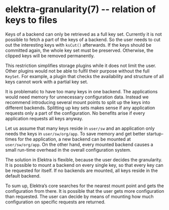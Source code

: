# elektra-granularity(7) -- relation of keys to files

Keys of a backend can only be retrieved as a full key set. Currently it
is not possible to fetch a part of the keys of a backend. So the user
needs to cut out the interesting keys with `ksCut()` afterwards.
If the keys should be committed again, the whole key set must be
preserved. Otherwise, the clipped keys will be removed permanently.

This restriction simplifies storage plugins while it does not limit the
user. Other plugins would not be able to fulfil their purpose without
the full `KeySet`. For example, a plugin that checks the availability
and structure of all keys cannot work with a partial key set.

It is problematic to have too many keys in one backend. The applications
would need memory for unnecessary configuration data. Instead we
recommend introducing several mount points to split up the keys into
different backends. Splitting up key sets makes sense if any application
requests only a part of the configuration. No benefits arise if every
application requests all keys anyway.

Let us assume that many keys reside in `user/sw` and an
application only needs the keys in `user/sw/org/app`. To save memory
and get better startup-times for the application, a new backend can be
mounted at `user/sw/org/app`. On the other hand, every mounted backend
causes a small run-time overhead in the overall configuration system.

The solution in Elektra is flexible, because the user decides the
granularity. It is possible to mount a backend on every single key, so
that every key can be requested for itself. If no backends are mounted,
all keys reside in the default backend.

To sum up, Elektra’s core searches for the nearest mount point and gets
the configuration from there. It is possible that the user gets more
configuration than requested. The user can decide by means of mounting
how much configuration on specific requests are returned.
